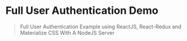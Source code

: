 # Full User Authentication Demo

> Full User Authentication Example using ReactJS, React-Redux  and Materialize CSS
> With A NodeJS Server 
>
